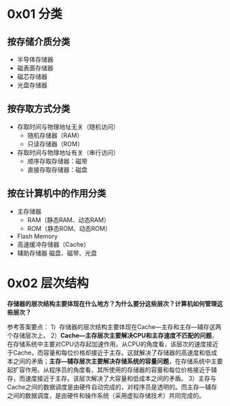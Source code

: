 # 0x01 分类
## 按存储介质分类

- 半导体存储器
- 磁表面存储器
- 磁芯存储器
- 光盘存储器
## 按存取方式分类

- 存取时间与物理地址无关（随机访问）
	- 随机存储器（RAM）
	- 只读存储器（ROM）
- 存取时间与物理地址有关（串行访问）
	- 顺序存取存储器：磁带
	- 直接存取存储器：磁盘
## 按在计算机中的作用分类

- 主存储器
	- RAM（静态RAM、动态RAM）
	- ROM（静态ROM、动态ROM）
- Flash Memory
- 高速缓冲存储器（Cache）
- 辅助存储器 磁盘、磁带、光盘
# 0x02 层次结构

**存储器的层次结构主要体现在什么地方？为什么要分这些层次？计算机如何管理这些层次？**

参考答案要点：
1）存储器的层次结构主要体现在Cache—主存和主存—辅存这两个存储层次上。 
2）**Cache—主存层次主要解决CPU和主存速度不匹配的问题**，在存储系统中主要对CPU访存起加速作用。从CPU的角度看，该层次的速度接近于Cache，而容量和每位价格却接近于主存。这就解决了存储器的高速度和低成本之间的矛盾；**主存—辅存层次主要解决存储系统的容量问题**，在存储系统中主要起扩容作用。从程序员的角度看，其所使用的存储器的容量和每位价格接近于辅存，而速度接近于主存。该层次解决了大容量和低成本之间的矛盾。
3）主存与Cache之间的数据调度是由硬件自动完成的，对程序员是透明的。而主存—辅存之间的数据调度，是由硬件和操作系统（采用虚拟存储技术）共同完成的。
